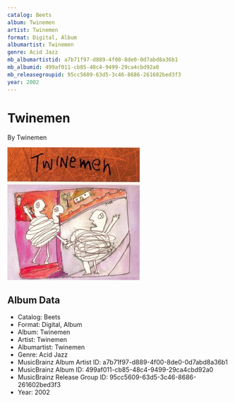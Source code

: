```yaml
---
catalog: Beets
album: Twinemen
artist: Twinemen
format: Digital, Album
albumartist: Twinemen
genre: Acid Jazz
mb_albumartistid: a7b71f97-d889-4f00-8de0-0d7abd8a36b1
mb_albumid: 499af011-cb85-48c4-9499-29ca4cbd92a0
mb_releasegroupid: 95cc5609-63d5-3c46-8686-261602bed3f3
year: 2002
---
```


# Twinemen

By Twinemen

![](../../assets/beetscovers/Twinemen-Twinemen.jpg)

## Album Data

- Catalog: Beets
- Format: Digital, Album
- Album: Twinemen
- Artist: Twinemen
- Albumartist: Twinemen
- Genre: Acid Jazz
- MusicBrainz Album Artist ID: a7b71f97-d889-4f00-8de0-0d7abd8a36b1
- MusicBrainz Album ID: 499af011-cb85-48c4-9499-29ca4cbd92a0
- MusicBrainz Release Group ID: 95cc5609-63d5-3c46-8686-261602bed3f3
- Year: 2002

